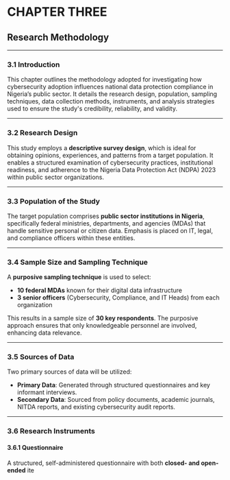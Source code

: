 # CHAPTER THREE  
## Research Methodology

---

### 3.1 Introduction

This chapter outlines the methodology adopted for investigating how cybersecurity adoption influences national data protection compliance in Nigeria’s public sector. It details the research design, population, sampling techniques, data collection methods, instruments, and analysis strategies used to ensure the study's credibility, reliability, and validity.

---

### 3.2 Research Design

This study employs a **descriptive survey design**, which is ideal for obtaining opinions, experiences, and patterns from a target population. It enables a structured examination of cybersecurity practices, institutional readiness, and adherence to the Nigeria Data Protection Act (NDPA) 2023 within public sector organizations.

---

### 3.3 Population of the Study

The target population comprises **public sector institutions in Nigeria**, specifically federal ministries, departments, and agencies (MDAs) that handle sensitive personal or citizen data. Emphasis is placed on IT, legal, and compliance officers within these entities.

---

### 3.4 Sample Size and Sampling Technique

A **purposive sampling technique** is used to select:
- **10 federal MDAs** known for their digital data infrastructure
- **3 senior officers** (Cybersecurity, Compliance, and IT Heads) from each organization

This results in a sample size of **30 key respondents**. The purposive approach ensures that only knowledgeable personnel are involved, enhancing data relevance.

---

### 3.5 Sources of Data

Two primary sources of data will be utilized:

- **Primary Data**: Generated through structured questionnaires and key informant interviews.
- **Secondary Data**: Sourced from policy documents, academic journals, NITDA reports, and existing cybersecurity audit reports.

---

### 3.6 Research Instruments

#### 3.6.1 Questionnaire  
A structured, self-administered questionnaire with both **closed- and open-ended** ite

